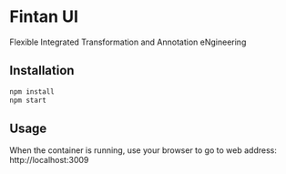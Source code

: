 # Fintan UI

Flexible Integrated Transformation and Annotation eNgineering

## Installation
```bash
npm install
npm start

```

## Usage

When the container is running, use your browser to go to web address: http://localhost:3009
